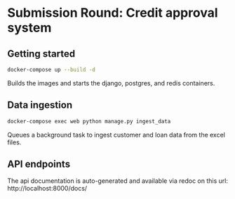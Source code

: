 # Submission Round: Credit approval system

## Getting started
```bash
docker-compose up --build -d
```
Builds the images and starts the django, postgres, and redis containers.

## Data ingestion
```bash
docker-compose exec web python manage.py ingest_data
```

Queues a background task to ingest customer and loan data from the excel files.

## API endpoints

The api documentation is auto-generated and available via redoc on this url:
http://localhost:8000/docs/
